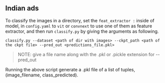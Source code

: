 ## Indian ads

To classify the images in a directory, set the ```feat_extractor :``` inside of model, in ```config.yaml``` to ```vit``` or ```convnext``` to use one of them as feature extractor, and then run ```classify.py``` by giving the arguments as following.

```
classify.py --dataset <path of dir with images> --ckpt_path <path of the ckpt file> --pred_out <predictions_file.pkl>
```
> NOTE: give a file name along with the .pkl or .pickle extension for --pred_out

Running the above script generate a .pkl file of a list of tuples, (image_filename, class_predicted).
